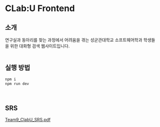 # CLab:U Frontend
## 소개
연구실과 동아리를 찾는 과정에서 어려움을 겪는 성균관대학교 소프트웨어학과 학생들을 위한 대화형 검색 웹사이트입니다.<br><br>


## 실행 방법

```bash
npm i
npm run dev
```
<br>

## SRS
[Team9_ClabU_SRS.pdf](https://github.com/user-attachments/files/19725176/Team9_ClabU_SRS.pdf)
